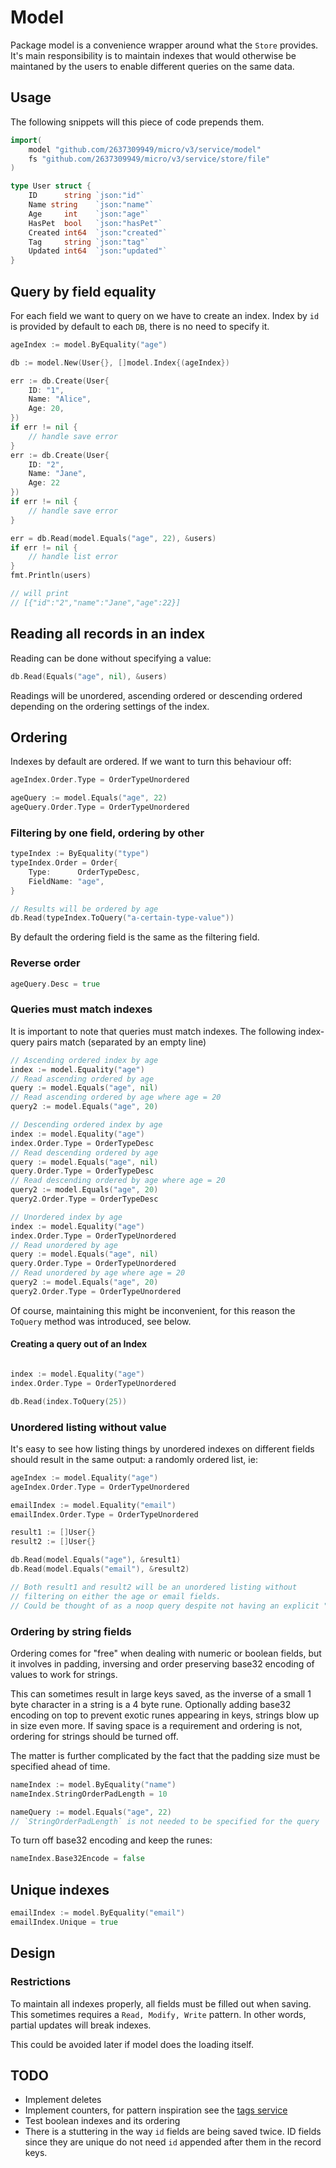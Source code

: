 # Model

Package model is a convenience wrapper around what the `Store` provides.
It's main responsibility is to maintain indexes that would otherwise be maintaned by the users to enable different queries on the same data.

## Usage

The following snippets will this piece of code prepends them.

```go
import(
    model "github.com/2637309949/micro/v3/service/model"
    fs "github.com/2637309949/micro/v3/service/store/file"
)

type User struct {
	ID      string `json:"id"`
 	Name string    `json:"name"`
	Age     int    `json:"age"`
	HasPet  bool   `json:"hasPet"`
	Created int64  `json:"created"`
	Tag     string `json:"tag"`
	Updated int64  `json:"updated"`
}
```

## Query by field equality

For each field we want to query on we have to create an index. Index by `id` is provided by default to each `DB`, there is no need to specify it.

```go
ageIndex := model.ByEquality("age")

db := model.New(User{}, []model.Index{(ageIndex})

err := db.Create(User{
    ID: "1",
    Name: "Alice",
    Age: 20,
})
if err != nil {
    // handle save error
}
err := db.Create(User{
    ID: "2",
    Name: "Jane",
    Age: 22
})
if err != nil {
    // handle save error
}

err = db.Read(model.Equals("age", 22), &users)
if err != nil {
	// handle list error
}
fmt.Println(users)

// will print
// [{"id":"2","name":"Jane","age":22}]
```

## Reading all records in an index

Reading can be done without specifying a value:

```go
db.Read(Equals("age", nil), &users)
```

Readings will be unordered, ascending ordered or descending ordered depending on the ordering settings of the index.

## Ordering

Indexes by default are ordered. If we want to turn this behaviour off:

```go
ageIndex.Order.Type = OrderTypeUnordered

ageQuery := model.Equals("age", 22)
ageQuery.Order.Type = OrderTypeUnordered
```

### Filtering by one field, ordering by other

```go
typeIndex := ByEquality("type")
typeIndex.Order = Order{
	Type:      OrderTypeDesc,
	FieldName: "age",
}

// Results will be ordered by age
db.Read(typeIndex.ToQuery("a-certain-type-value"))
```

By default the ordering field is the same as the filtering field.

### Reverse order

```go
ageQuery.Desc = true
```

### Queries must match indexes

It is important to note that queries must match indexes. The following index-query pairs match (separated by an empty line)

```go
// Ascending ordered index by age
index := model.Equality("age")
// Read ascending ordered by age
query := model.Equals("age", nil)
// Read ascending ordered by age where age = 20
query2 := model.Equals("age", 20) 

// Descending ordered index by age
index := model.Equality("age")
index.Order.Type = OrderTypeDesc
// Read descending ordered by age
query := model.Equals("age", nil)
query.Order.Type = OrderTypeDesc
// Read descending ordered by age where age = 20
query2 := model.Equals("age", 20)
query2.Order.Type = OrderTypeDesc

// Unordered index by age
index := model.Equality("age")
index.Order.Type = OrderTypeUnordered
// Read unordered by age
query := model.Equals("age", nil)
query.Order.Type = OrderTypeUnordered
// Read unordered by age where age = 20
query2 := model.Equals("age", 20)
query2.Order.Type = OrderTypeUnordered
```

Of course, maintaining this might be inconvenient, for this reason the `ToQuery` method was introduced, see below.

#### Creating a query out of an Index

```go

index := model.Equality("age")
index.Order.Type = OrderTypeUnordered

db.Read(index.ToQuery(25))
```

### Unordered listing without value

It's easy to see how listing things by unordered indexes on different fields should result in the same output: a randomly ordered list, ie:

```go
ageIndex := model.Equality("age")
ageIndex.Order.Type = OrderTypeUnordered

emailIndex := model.Equality("email")
emailIndex.Order.Type = OrderTypeUnordered

result1 := []User{}
result2 := []User{}

db.Read(model.Equals("age"), &result1)
db.Read(model.Equals("email"), &result2)

// Both result1 and result2 will be an unordered listing without
// filtering on either the age or email fields.
// Could be thought of as a noop query despite not having an explicit "no query" listing.
```

### Ordering by string fields

Ordering comes for "free" when dealing with numeric or boolean fields, but it involves  in padding, inversing and order preserving base32 encoding of values to work for strings.

This can sometimes result in large keys saved, as the inverse of a small 1 byte character in a string is a 4 byte rune. Optionally adding base32 encoding on top to prevent exotic runes appearing in keys, strings blow up in size even more. If saving space is a requirement and ordering is not, ordering for strings should be turned off.

The matter is further complicated by the fact that the padding size must be specified ahead of time.

```go
nameIndex := model.ByEquality("name")
nameIndex.StringOrderPadLength = 10

nameQuery := model.Equals("age", 22)
// `StringOrderPadLength` is not needed to be specified for the query
```

To turn off base32 encoding and keep the runes:

```go
nameIndex.Base32Encode = false
```

## Unique indexes

```go
emailIndex := model.ByEquality("email")
emailIndex.Unique = true
```

## Design

### Restrictions

To maintain all indexes properly, all fields must be filled out when saving.
This sometimes requires a `Read, Modify, Write` pattern. In other words, partial updates will break indexes.

This could be avoided later if model does the loading itself.

## TODO

- Implement deletes
- Implement counters, for pattern inspiration see the [tags service](https://github.com/micro/services/tree/master/blog/tags)
- Test boolean indexes and its ordering
- There is a stuttering in the way `id` fields are being saved twice. ID fields since they are unique do not need `id` appended after them in the record keys.
